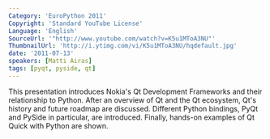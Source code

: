 ```yaml
---
Category: 'EuroPython 2011'
Copyright: 'Standard YouTube License'
Language: 'English'
SourceUrl: '"http://www.youtube.com/watch?v=K5u1MToA3NU"'
ThumbnailUrl: 'http://i.ytimg.com/vi/K5u1MToA3NU/hqdefault.jpg'
date: '2011-07-13'
speakers: [Matti Airas]
tags: [pyqt, pyside, qt]
---
```

This presentation introduces Nokia's Qt Development Frameworks and their
relationship to Python. After an overview of Qt and the Qt ecosystem, Qt's
history and future roadmap are discussed. Different Python bindings, PyQt and
PySide in particular, are introduced. Finally, hands-on examples of Qt Quick
with Python are shown.

